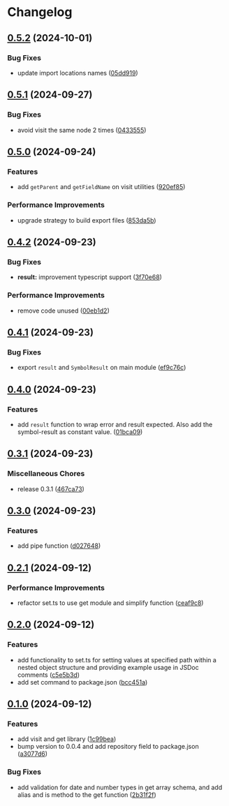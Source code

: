 # Changelog

## [0.5.2](https://github.com/JonDotsoy/utils-js/compare/utils-js-v0.5.1...utils-js-v0.5.2) (2024-10-01)


### Bug Fixes

* update import locations names ([05dd919](https://github.com/JonDotsoy/utils-js/commit/05dd919322a8b8aa25f125d074dca079cdabbb17))

## [0.5.1](https://github.com/JonDotsoy/utils-js/compare/utils-js-v0.5.0...utils-js-v0.5.1) (2024-09-27)


### Bug Fixes

* avoid visit the same node 2 times ([0433555](https://github.com/JonDotsoy/utils-js/commit/0433555e2a562ae771be566a175805d59d12e8b5))

## [0.5.0](https://github.com/JonDotsoy/utils-js/compare/utils-js-v0.4.2...utils-js-v0.5.0) (2024-09-24)


### Features

* add `getParent` and `getFieldName` on visit utilities ([920ef85](https://github.com/JonDotsoy/utils-js/commit/920ef85e139d10a022e0bad9d7b3f49aa7a22b66))


### Performance Improvements

* upgrade strategy to build export files ([853da5b](https://github.com/JonDotsoy/utils-js/commit/853da5bbd0b561b5a287e10a7ac6158b7e5670ce))

## [0.4.2](https://github.com/JonDotsoy/utils-js/compare/utils-js-v0.4.1...utils-js-v0.4.2) (2024-09-23)


### Bug Fixes

* **result:** improvement typescript support ([3f70e68](https://github.com/JonDotsoy/utils-js/commit/3f70e689ae48fb4adbf768b291aaf9cdcf746aac))


### Performance Improvements

* remove code unused ([00eb1d2](https://github.com/JonDotsoy/utils-js/commit/00eb1d28d0852d6418579f7da5025e0df389e3d3))

## [0.4.1](https://github.com/JonDotsoy/utils-js/compare/utils-js-v0.4.0...utils-js-v0.4.1) (2024-09-23)


### Bug Fixes

* export `result` and `SymbolResult` on main module ([ef9c76c](https://github.com/JonDotsoy/utils-js/commit/ef9c76c8d38ff017b82ade7acfbedcc9892e5f31))

## [0.4.0](https://github.com/JonDotsoy/utils-js/compare/utils-js-v0.3.1...utils-js-v0.4.0) (2024-09-23)


### Features

* add `result` function to wrap error and result expected. Also add the symbol-result as constant value. ([01bca09](https://github.com/JonDotsoy/utils-js/commit/01bca09f7a2ac11dc53dcc813ad32de892a69890))

## [0.3.1](https://github.com/JonDotsoy/utils-js/compare/utils-js-v0.3.0...utils-js-v0.3.1) (2024-09-23)


### Miscellaneous Chores

* release 0.3.1 ([467ca73](https://github.com/JonDotsoy/utils-js/commit/467ca73f36f842d8b273feeec88dcaebd43d1083))

## [0.3.0](https://github.com/JonDotsoy/utils-js/compare/utils-js-v0.2.1...utils-js-v0.3.0) (2024-09-23)


### Features

* add pipe function ([d027648](https://github.com/JonDotsoy/utils-js/commit/d027648c3aa766e6e845e5d2f0d9322b664b39cc))

## [0.2.1](https://github.com/JonDotsoy/utils-js/compare/utils-js-v0.2.0...utils-js-v0.2.1) (2024-09-12)


### Performance Improvements

* refactor set.ts to use get module and simplify function ([ceaf9c8](https://github.com/JonDotsoy/utils-js/commit/ceaf9c88a4d1c9d9d6674e7c962f9b7b89ce2237))

## [0.2.0](https://github.com/JonDotsoy/utils-js/compare/utils-js-v0.1.0...utils-js-v0.2.0) (2024-09-12)


### Features

* add functionality to set.ts for setting values at specified path within a nested object structure and providing example usage in JSDoc comments ([c5e5b3d](https://github.com/JonDotsoy/utils-js/commit/c5e5b3d9f97bfdd3fbc96b6126a4758fe40db9da))
* add set command to package.json ([bcc451a](https://github.com/JonDotsoy/utils-js/commit/bcc451a31fc74b55befcdd09df7e09597d1e49fe))

## [0.1.0](https://github.com/JonDotsoy/utils-js/compare/utils-js-v0.0.4...utils-js-v0.1.0) (2024-09-12)


### Features

* add visit and get library ([1c99bea](https://github.com/JonDotsoy/utils-js/commit/1c99bea924e1e1d769c62f4cfe667f62fbc29453))
* bump version to 0.0.4 and add repository field to package.json ([a3077d6](https://github.com/JonDotsoy/utils-js/commit/a3077d640072eacc6b0a4021969b2873aea882b1))


### Bug Fixes

* add validation for date and number types in get array schema, and add alias and is method to the get function ([2b31f2f](https://github.com/JonDotsoy/utils-js/commit/2b31f2fa8d27fcb38b4855cd623387b84e650596))
